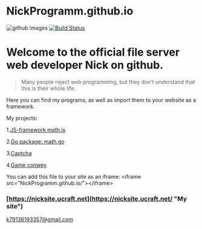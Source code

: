 # NickProgramm.github.io
![github images](https://blog.allo.ua/wp-content/uploads/GitHub-1.jpg)
[![Build Status](https://secure.travis-ci.org/yiisoft/yii.png)](https://jsfiddle.net "Only HTML, CSS, JS")
# Welcome to the official file server web developer Nick on github.
>Many people reject web programming, but they don’t understand that this is their whole life.

Here you can find my programs, as well as import them to your website as a framework.

My projects:

1.[JS-framework math.js](https://NickProgramm.github.io/math.js "JS-framework math.js")

2.[Go package: math.go](https://NickProgramm.github.io/math.go "Go package: math.go")

3.[Captcha](https://NickProgramm.github.io/captcha.php "Captcha on PHP")

4.[Game conwey](https://NickProgramm.github.io/conwey.go)

You can add this file to your site as an iframe:
&lt;iframe src="NickProgramm.github.io/">&lt;/iframe>
### [https://nicksite.ucraft.net](https://nicksite.ucraft.net/ "My site")
<k79136193357@gmail.com>
